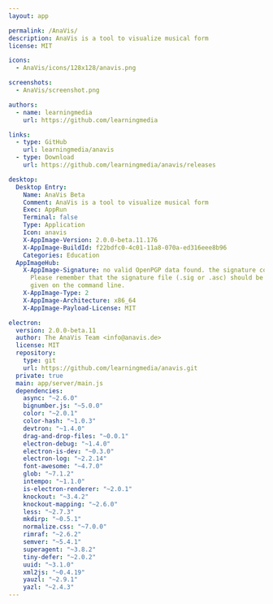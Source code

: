```yaml
---
layout: app

permalink: /AnaVis/
description: AnaVis is a tool to visualize musical form
license: MIT

icons:
  - AnaVis/icons/128x128/anavis.png

screenshots:
  - AnaVis/screenshot.png

authors:
  - name: learningmedia
    url: https://github.com/learningmedia

links:
  - type: GitHub
    url: learningmedia/anavis
  - type: Download
    url: https://github.com/learningmedia/anavis/releases

desktop:
  Desktop Entry:
    Name: AnaVis Beta
    Comment: AnaVis is a tool to visualize musical form
    Exec: AppRun
    Terminal: false
    Type: Application
    Icon: anavis
    X-AppImage-Version: 2.0.0-beta.11.176
    X-AppImage-BuildId: f22bdfc0-4c01-11a8-070a-ed316eee8b96
    Categories: Education
  AppImageHub:
    X-AppImage-Signature: no valid OpenPGP data found. the signature could not be verified.
      Please remember that the signature file (.sig or .asc) should be the first file
      given on the command line.
    X-AppImage-Type: 2
    X-AppImage-Architecture: x86_64
    X-AppImage-Payload-License: MIT

electron:
  version: 2.0.0-beta.11
  author: The AnaVis Team <info@anavis.de>
  license: MIT
  repository:
    type: git
    url: https://github.com/learningmedia/anavis.git
  private: true
  main: app/server/main.js
  dependencies:
    async: "~2.6.0"
    bignumber.js: "~5.0.0"
    color: "~2.0.1"
    color-hash: "~1.0.3"
    devtron: "~1.4.0"
    drag-and-drop-files: "~0.0.1"
    electron-debug: "~1.4.0"
    electron-is-dev: "~0.3.0"
    electron-log: "~2.2.14"
    font-awesome: "~4.7.0"
    glob: "~7.1.2"
    intempo: "~1.1.0"
    is-electron-renderer: "~2.0.1"
    knockout: "~3.4.2"
    knockout-mapping: "~2.6.0"
    less: "~2.7.3"
    mkdirp: "~0.5.1"
    normalize.css: "~7.0.0"
    rimraf: "~2.6.2"
    semver: "~5.4.1"
    superagent: "~3.8.2"
    tiny-defer: "~2.0.2"
    uuid: "~3.1.0"
    xml2js: "~0.4.19"
    yauzl: "~2.9.1"
    yazl: "~2.4.3"
---
```

